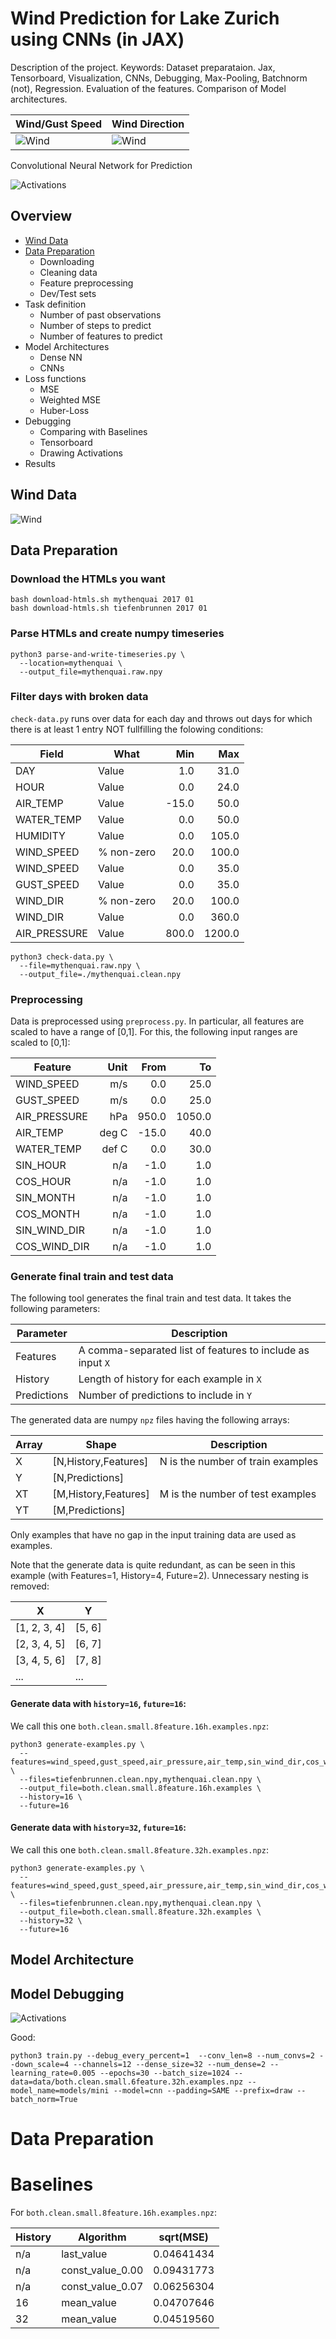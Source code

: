# Wind Prediction for Lake Zurich using CNNs (in JAX)

Description of the project. Keywords: Dataset preparataion. Jax, Tensorboard,
Visualization, CNNs, Debugging, Max-Pooling, Batchnorm (not), Regression.
Evaluation of the features. Comparison of Model architectures.


Wind/Gust Speed|Wind Direction
---|---
![Wind](wind1.png) | ![Wind](wind2.png)

Convolutional Neural Network for Prediction

![Activations](activations.png)

## Overview
* [Wind Data](#wind-data)
* [Data Preparation](#data-preparation)
  * Downloading
  * Cleaning data
  * Feature preprocessing
  * Dev/Test sets
* Task definition
  * Number of past observations
  * Number of steps to predict
  * Number of features to predict
* Model Architectures
  * Dense NN
  * CNNs
* Loss functions
  * MSE
  * Weighted MSE
  * Huber-Loss
* Debugging
  * Comparing with Baselines
  * Tensorboard
  * Drawing Activations
* Results

## Wind Data
![Wind](wind.png)

## Data Preparation

### Download the HTMLs you want

```
bash download-htmls.sh mythenquai 2017 01
bash download-htmls.sh tiefenbrunnen 2017 01
```

### Parse HTMLs and create numpy timeseries

```
python3 parse-and-write-timeseries.py \
  --location=mythenquai \
  --output_file=mythenquai.raw.npy
```

### Filter days with broken data

`check-data.py` runs over data for each day and throws out days for which there
is at least 1 entry NOT fullfilling the folowing conditions:

Field        | What       |   Min | Max
-------------|------------|------:|------:
DAY          | Value      |   1.0 |   31.0
HOUR         | Value      |   0.0 |   24.0
AIR_TEMP     | Value      | -15.0 |   50.0
WATER_TEMP   | Value      |   0.0 |   50.0
HUMIDITY     | Value      |   0.0 |  105.0
WIND_SPEED   | % non-zero |  20.0 |  100.0
WIND_SPEED   | Value      |   0.0 |   35.0
GUST_SPEED   | Value      |   0.0 |   35.0
WIND_DIR     | % non-zero |  20.0 |  100.0
WIND_DIR     | Value      |   0.0 |  360.0
AIR_PRESSURE | Value      | 800.0 | 1200.0

```
python3 check-data.py \
  --file=mythenquai.raw.npy \
  --output_file=./mythenquai.clean.npy
```

### Preprocessing

Data is preprocessed using `preprocess.py`. In particular, all features are
scaled to have a range of [0,1]. For this, the following input ranges are
scaled to [0,1]:

Feature      |  Unit |  From | To
-------------|------:|------:|-----:
WIND_SPEED   | m/s   |  0.0   | 25.0
GUST_SPEED   | m/s   | 0.0   | 25.0
AIR_PRESSURE | hPa   | 950.0 | 1050.0
AIR_TEMP     | deg C | -15.0 | 40.0
WATER_TEMP   | def C |0.0   | 30.0
SIN_HOUR     | n/a   | -1.0  | 1.0
COS_HOUR     | n/a   | -1.0  | 1.0
SIN_MONTH    | n/a   | -1.0  | 1.0
COS_MONTH    | n/a   | -1.0  | 1.0
SIN_WIND_DIR | n/a   | -1.0  | 1.0
COS_WIND_DIR | n/a   | -1.0  | 1.0

### Generate final train and test data

The following tool generates the final train and test data. It takes the
following parameters:

Parameter   | Description
------------|-----------------------------------------------------------
Features    | A comma-separated list of features to include as input `X`
History     | Length of history for each example in `X`
Predictions | Number of predictions to include in `Y`

The generated data are numpy `npz` files having the following arrays:

Array | Shape                | Description
------|----------------------|-----------------------------------
X     | [N,History,Features] | N is the number of train examples
Y     | [N,Predictions]      |
XT    | [M,History,Features] | M is the number of test examples
YT    | [M,Predictions]      |

Only examples that have no gap in the input training data are used as examples.

Note that the generate data is quite redundant, as can be seen in this example
(with Features=1, History=4, Future=2). Unnecessary nesting is removed:

X | Y
--|---
[1, 2, 3, 4] | [5, 6]
[2, 3, 4, 5] | [6, 7]
[3, 4, 5, 6] | [7, 8]
...|...

#### Generate data with `history=16`, `future=16`:

We call this one `both.clean.small.8feature.16h.examples.npz`:

```
python3 generate-examples.py \
  --features=wind_speed,gust_speed,air_pressure,air_temp,sin_wind_dir,cos_wind_dir,sin_hour,cos_hour \
  --files=tiefenbrunnen.clean.npy,mythenquai.clean.npy \
  --output_file=both.clean.small.8feature.16h.examples \
  --history=16 \
  --future=16
```

#### Generate data with `history=32`, `future=16`:

We call this one `both.clean.small.8feature.32h.examples.npz`:

```
python3 generate-examples.py \
  --features=wind_speed,gust_speed,air_pressure,air_temp,sin_wind_dir,cos_wind_dir,sin_hour,cos_hour \
  --files=tiefenbrunnen.clean.npy,mythenquai.clean.npy \
  --output_file=both.clean.small.8feature.32h.examples \
  --history=32 \
  --future=16
```


## Model Architecture

## Model Debugging

![Activations](activations.png)

Good:

```
python3 train.py --debug_every_percent=1  --conv_len=8 --num_convs=2 --down_scale=4 --channels=12 --dense_size=32 --num_dense=2 --learning_rate=0.005 --epochs=30 --batch_size=1024 --data=data/both.clean.small.6feature.32h.examples.npz --model_name=models/mini --model=cnn --padding=SAME --prefix=draw --batch_norm=True
```

# Data Preparation
# Baselines

For `both.clean.small.8feature.16h.examples.npz`:

History | Algorithm        | sqrt(MSE)
--------|------------------|-----------
n/a     |       last_value | 0.04641434
n/a     | const_value_0.00 | 0.09431773
n/a     | const_value_0.07 | 0.06256304
16      |       mean_value | 0.04707646
32      |       mean_value | 0.04519560
